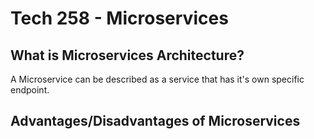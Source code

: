 # Tech 258 - Microservices

## What is Microservices Architecture?

A Microservice can be described as a service that has it's own specific endpoint. 

## Advantages/Disadvantages of Microservices
